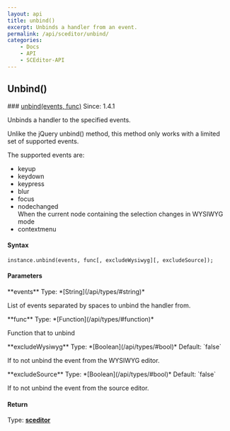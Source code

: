 ```yaml
---
layout: api
title: unbind()
excerpt: Unbinds a handler from an event.
permalink: /api/sceditor/unbind/
categories:
    - Docs
    - API
    - SCEditor-API
---
```

## Unbind()

<article class="api method" markdown="1">
### <a id="unbind" href="#unbind">unbind(events, func)</a> <span class="since">Since: 1.4.1</span>

Unbinds a handler to the specified events.

Unlike the jQuery unbind() method, this method only works with a limited set of supported events.

The supported events are:

 * keyup
 * keydown
 * keypress
 * blur
 * focus
 * nodechanged  
   When the current node containing the selection changes in WYSIWYG mode
 * contextmenu

#### Syntax

	instance.unbind(events, func[, excludeWysiwyg][, excludeSource]);


#### Parameters

<div class="parameters">
<div class="parameter" markdown="1">
**events**  
Type: *[String](/api/types/#string)*

List of events separated by spaces to unbind the handler from.
</div>

<div class="parameter" markdown="1">
**func**  
Type: *[Function](/api/types/#function)*

Function that to unbind
</div>

<div class="parameter" markdown="1">
**excludeWysiwyg**  
Type: *[Boolean](/api/types/#bool)*  
Default: `false`

If to not unbind the event from the WYSIWYG editor.
</div>

<div class="parameter" markdown="1">
**excludeSource**  
Type: *[Boolean](/api/types/#bool)*  
Default: `false`

If to not unbind the event from the source editor.
</div>
</div>


#### Return

Type: **[sceditor](/api/types/#sceditor)**
</article>

